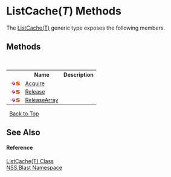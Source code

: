 # ListCache(*T*) Methods
 

The <a href="587c1a88-05a4-749f-ce27-544d4cef91e6.md">ListCache(T)</a> generic type exposes the following members.


## Methods
&nbsp;<table><tr><th></th><th>Name</th><th>Description</th></tr><tr><td>![Public method](media/pubmethod.gif "Public method")![Static member](media/static.gif "Static member")</td><td><a href="0aac9508-82fb-53e9-3262-37eec6baa317.md">Acquire</a></td><td></td></tr><tr><td>![Public method](media/pubmethod.gif "Public method")![Static member](media/static.gif "Static member")</td><td><a href="7372b05e-fdb8-20de-35cc-7f3bc6d51305.md">Release</a></td><td></td></tr><tr><td>![Public method](media/pubmethod.gif "Public method")![Static member](media/static.gif "Static member")</td><td><a href="705f4218-c74e-2412-749d-e0d238262d55.md">ReleaseArray</a></td><td></td></tr></table>&nbsp;
<a href="#listcache(*t*)-methods">Back to Top</a>

## See Also


#### Reference
<a href="587c1a88-05a4-749f-ce27-544d4cef91e6.md">ListCache(T) Class</a><br /><a href="88b55311-4a89-0894-e27a-e157e443c7f7.md">NSS.Blast Namespace</a><br />